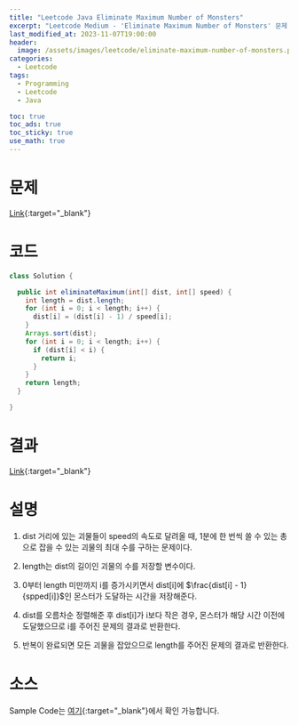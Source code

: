 ```yaml
---
title: "Leetcode Java Eliminate Maximum Number of Monsters"
excerpt: "Leetcode Medium - 'Eliminate Maximum Number of Monsters' 문제 Java 풀이"
last_modified_at: 2023-11-07T19:00:00
header:
  image: /assets/images/leetcode/eliminate-maximum-number-of-monsters.png
categories:
  - Leetcode
tags:
  - Programming
  - Leetcode
  - Java

toc: true
toc_ads: true
toc_sticky: true
use_math: true
---
```

# 문제
[Link](https://leetcode.com/problems/eliminate-maximum-number-of-monsters){:target="_blank"}

# 코드
```java
class Solution {

  public int eliminateMaximum(int[] dist, int[] speed) {
    int length = dist.length;
    for (int i = 0; i < length; i++) {
      dist[i] = (dist[i] - 1) / speed[i];
    }
    Arrays.sort(dist);
    for (int i = 0; i < length; i++) {
      if (dist[i] < i) {
        return i;
      }
    }
    return length;
  }

}
```

# 결과
[Link](https://leetcode.com/problems/eliminate-maximum-number-of-monsters/submissions/1093510343/){:target="_blank"}

# 설명
1. dist 거리에 있는 괴물들이 speed의 속도로 달려올 때, 1분에 한 번씩 쏠 수 있는 총으로 잡을 수 있는 괴물의 최대 수를 구하는 문제이다.

2. length는 dist의 길이인 괴물의 수를 저장할 변수이다.

3. 0부터 length 미만까지 i를 증가시키면서 dist[i]에 $\frac{dist[i] - 1}{spped[i]}$인 몬스터가 도달하는 시간을 저장해준다.

4. dist를 오름차순 정렬해준 후 dist[i]가 i보다 작은 경우, 몬스터가 해당 시간 이전에 도달했으므로 i를 주어진 문제의 결과로 반환한다.

5. 반복이 완료되면 모든 괴물을 잡았으므로 length를 주어진 문제의 결과로 반환한다.

# 소스
Sample Code는 [여기](https://github.com/GracefulSoul/leetcode/blob/master/src/main/java/gracefulsoul/problems/EliminateMaximumNumberOfMonsters.java){:target="_blank"}에서 확인 가능합니다.